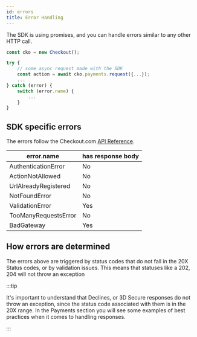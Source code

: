 ```yaml
---
id: errors
title: Error Handling
---
```


The SDK is using promises, and you can handle errors similar to any other HTTP call.

```js
const cko = new Checkout();

try {
    // some async request made with the SDK
    const action = await cko.payments.request({...});
    ...
} catch (error) {
    switch (error.name) {
        ...
    }
}
```

## SDK specific errors

The errors follow the Checkout.com [API Reference](https://api-reference.checkout.com/).

| error.name           | has response body |
| -------------------- | ----------------- |
| AuthenticationError  | No                |
| ActionNotAllowed     | No                |
| UrlAlreadyRegistered | No                |
| NotFoundError        | No                |
| ValidationError      | Yes               |
| TooManyRequestsError | No                |
| BadGateway           | Yes               |

## How errors are determined

The errors above are triggered by status codes that do not fall in the 20X Status codes, or by validation issues. This means that statuses like a 202, 204 will not throw an exception

:::tip

It's important to understand that Declines, or 3D Secure responses do not throw an exception, since the status code associated with them is in the 20X range. In the Payments section you will see some examples of best practices when it comes to handling responses.

:::
